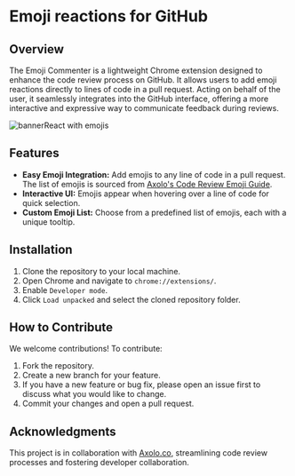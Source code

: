 # Emoji reactions for GitHub 

## Overview

The Emoji Commenter is a lightweight Chrome extension designed to enhance the code review process on GitHub. It allows users to add emoji reactions directly to lines of code in a pull request. Acting on behalf of the user, it seamlessly integrates into the GitHub interface, offering a more interactive and expressive way to communicate feedback during reviews.

![bannerReact with emojis](https://github.com/axolo-co/github-emoji-commenter-extension/assets/10532381/d39912fe-2941-4575-8c0a-b07832c7ef17)


## Features

- **Easy Emoji Integration:** Add emojis to any line of code in a pull request. The list of emojis is sourced from [Axolo's Code Review Emoji Guide](https://github.com/axolo-co/developer-resources/tree/main/code-review-emoji-guide).
- **Interactive UI:** Emojis appear when hovering over a line of code for quick selection.
- **Custom Emoji List:** Choose from a predefined list of emojis, each with a unique tooltip.

## Installation

1. Clone the repository to your local machine.
2. Open Chrome and navigate to `chrome://extensions/`.
3. Enable `Developer mode`.
4. Click `Load unpacked` and select the cloned repository folder.

## How to Contribute

We welcome contributions! To contribute:

1. Fork the repository.
2. Create a new branch for your feature.
3. If you have a new feature or bug fix, please open an issue first to discuss what you would like to change.
4. Commit your changes and open a pull request.

## Acknowledgments

This project is in collaboration with [Axolo.co](https://axolo.co), streamlining code review processes and fostering developer collaboration.

